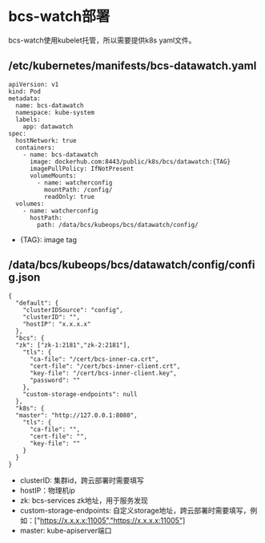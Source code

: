 # bcs-watch部署
bcs-watch使用kubelet托管，所以需要提供k8s yaml文件。

## /etc/kubernetes/manifests/bcs-datawatch.yaml
```
apiVersion: v1
kind: Pod
metadata:
  name: bcs-datawatch
  namespace: kube-system
  labels:
    app: datawatch
spec:
  hostNetwork: true
  containers:
    - name: bcs-datawatch
      image: dockerhub.com:8443/public/k8s/bcs/datawatch:{TAG}
      imagePullPolicy: IfNotPresent
      volumeMounts:
        - name: watcherconfig
          mountPath: /config/
          readOnly: true
  volumes:
    - name: watcherconfig
      hostPath:
        path: /data/bcs/kubeops/bcs/datawatch/config/
```
- {TAG}: image tag

## /data/bcs/kubeops/bcs/datawatch/config/config.json
```
{
  "default": {
    "clusterIDSource": "config",
    "clusterID": "",
    "hostIP": "x.x.x.x"
  },
  "bcs": {
  "zk": ["zk-1:2181","zk-2:2181"],
    "tls": {
      "ca-file": "/cert/bcs-inner-ca.crt",
      "cert-file": "/cert/bcs-inner-client.crt",
      "key-file": "/cert/bcs-inner-client.key",
      "password": ""
    },
    "custom-storage-endpoints": null
  },
  "k8s": {
  "master": "http://127.0.0.1:8080",
    "tls": {
      "ca-file": "",
      "cert-file": "",
      "key-file": ""
    }
  }
}
```
- clusterID: 集群id，跨云部署时需要填写
- hostIP：物理机ip
- zk: bcs-services zk地址，用于服务发现
- custom-storage-endpoints: 自定义storage地址，跨云部署时需要填写，例如：["https://x.x.x.x:11005","https://x.x.x.x:11005"]
- master: kube-apiserver端口